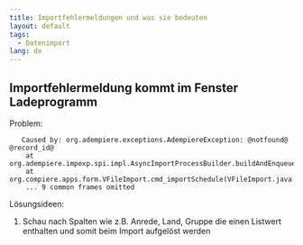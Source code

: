 ```yaml
---
title: Importfehlermeldungen und was sie bedeuten
layout: default
tags:
  - Datenimport
lang: de
---
```


## Importfehlermeldung kommt im Fenster Ladeprogramm

Problem:

```
   Caused by: org.adempiere.exceptions.AdempiereException: @notfound@ @record_id@
    at org.adempiere.impexp.spi.impl.AsyncImportProcessBuilder.buildAndEnqueue(AsyncImportProcessBuilder.java:79)
    at org.compiere.apps.form.VFileImport.cmd_importSchedule(VFileImport.java:618)
    ... 9 common frames omitted
```

Lösungsideen:

1. Schau nach Spalten wie z.B. Anrede, Land, Gruppe die einen Listwert enthalten und somit beim Import aufgelöst werden
